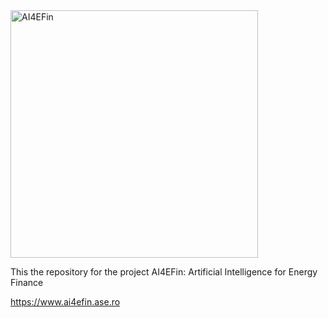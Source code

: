 <img width="396" alt="AI4EFin" src="https://github.com/user-attachments/assets/ec70dee7-1325-4b13-b8f4-ec3fa05510e7" />

This the repository for the project AI4EFin: Artificial Intelligence for Energy Finance

https://www.ai4efin.ase.ro
